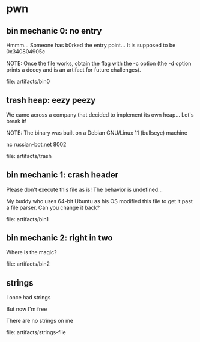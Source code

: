 # pwn

## bin mechanic 0: no entry
Hmmm... Someone has b0rked the entry point... It is supposed to be 0x340804905c

NOTE: Once the file works, obtain the flag with the -c option (the -d option prints a decoy and is an artifact for future challenges).

file: artifacts/bin0

## trash heap: eezy peezy
We came across a company that decided to implement its own heap... Let's break it!

NOTE: The binary was built on a Debian GNU/Linux 11 (bullseye) machine

 nc russian-bot.net 8002

file: artifacts/trash

## bin mechanic 1: crash header
Please don't execute this file as is! The behavior is undefined...

My buddy who uses 64-bit Ubuntu as his OS modified this file to get it past a file parser. Can you change it back?

file: artifacts/bin1

## bin mechanic 2: right in two
Where is the magic?

file: artifacts/bin2

## strings
I once had strings

But now I'm free

There are no strings on me

file: artifacts/strings-file
